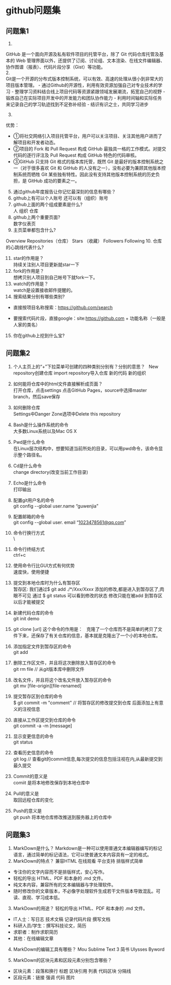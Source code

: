 #  github问题集
## 问题集1
1.	
GitHub 是一个面向开源及私有软件项目的托管平台，除了 Git 代码仓库托管及基本的 Web 管理界面以外，还提供了订阅、讨论组、文本渲染、在线文件编辑器、协作图谱（报表）、代码片段分享（Gist）等功能。  
2.	
Git是一个开源的分布式版本控制系统，可以有效、高速的处理从很小到非常大的项目版本管理。
        - 通过Github的开源性，利用有效资源加强自己对专业技术的学习
        - 整理学习资料结合线上项目代码等资源紧跟领域发展潮流，拓宽自己的视野
        - 锻炼自己在实际项目开发中的开发能力和团队协作能力
        - 利用时间轴和实际任务来记录自己的学习轨迹找到不足弥补经验
        - 结识有识之士，共同学习进步
 
3.	
优势：
- ①将社交网络引入项目托管平台，用户可以关注项目、关注其他用户进而了解项目和开发者动态。
- ②项目的 Fork 和 Pull Request 构成 GitHub 最独具一格的工作模式。对提交代码的逐行评注及 Pull Request 构成 GitHub 特色的代码审核。
- ③GitHub 只支持 Git 格式的版本库托管，既然 Git 是最好的版本控制系统之一（对于很多喜欢 Git 和 GitHub 的人没有之一），没有必要为兼顾其他版本控制系统而牺牲 Git 某些独有特性。因此没有支持其他版本控制系统的历史负担，是 GitHub 成功的要素之一。
5. 通过github年度报告让你记忆最深刻的信息有哪些？
6. github上有可以个人账号 还可以有（组织）账号
7. github上面的两个组成要素是什么?  
人 组织 仓库
8. github上两个重要页面?  
数字仪表页 
9. 主页菜单都包含什么?

  Overview Repositories（仓库） Stars （收藏） Followers Following
10. 仓库的心跳线代表什么?

11. star的作用是？  
持续关注别人项目更新就star一下
12. fork的作用是？  
想拷贝别人项目到自己帐号下就fork一下。
13. watch的作用是？  
watch是设置接收邮件提醒的。
14. 搜索结果分别有哪些类别?  
- 直接按项目名称搜索：https://github.com/search

- 要搜索代码片段，直接google：site:https://github.com + 功能名称（一般是人家的类名）
15. 你在github上挖到什么宝?

## 问题集2
1.	个人主页上的“+”下拉菜单可创建的四种类别分别有？分别的意思？  
New repository创建仓库 import repository导入仓库 新的代码 新的组织
2.	如何能将仓库中的html文件直接解析成页面？  
打开仓库，点击settings 点击GitHub Pages，source中选择master branch，然后save保存
3.	如何删除仓库  
Settings中Danger Zone选项中Delete this repository
4.	Bash是什么操作系统的命令  
大多数Linux系统以及Mac OS X
5.	Pwd是什么命令  
在Linux层次结构中，想要知道当前所处的目录，可以用pwd命令，该命令显示整个路径名。
6.	Cd是什么命令  
change directory(改变当前工作目录)
7.	Echo是什么命令  
打印输出
8.	配置git用户名的命令  
git config --global user.name “guwenjia”
9.	配置邮箱的命令  
git config --global user. email “1023478561@qq.com”
10.	命令行换行方式  
\
11.	命令行终结方式  
ctrl+c

12.	使用命令行比GUI方式有何优势  
速度快，使用便捷

13.	提交到本地仓库时为什么有暂存区  
暂存区: 我们通过$ git add ./*/*Xxx/Xxxx* 添加的修改,都是进入到暂存区了,肉眼不可见 通过 $ git status  可以看到修改的状态
修改只能在被add 到暂存区以后才能被提交

14.	新建代码仓库的命令  
git init demo
15.	git clone [url] 这个命令的作用是：  
克隆了一个仓库而不是简单的拷贝了文件下来，还保存了有关仓库的信息，基本就是克隆出了一个小的本地仓库。
16.	添加指定文件到暂存区的命令  
git add
17.	删除工作区文件，并且将这次删除放入暂存区的命令  
git rm file  // 从git版本库中删除文件
18.	改名文件，并且将这个改名文件放入暂存区的命令  
git mv [file-origin][file-renamed]

19.	提交暂存区到仓库的命令  
$ git commit -m "comment"  // 将暂存区的修改提交到仓库 后面添加上有意义的注视信息
20.	直接从工作区提交到仓库的命令  
git commit -a -m [message]
21.	显示变更信息的命令  
git status
22.	查看历史信息的命令  
git log  // 查看git的commit信息,每次提交的信息包括注视在内,从最新提交到最久提交
23.	Commit的意义是  
comiit 是将本地修改保存到本地仓库中  
24. Pull的意义是  
	取回远程仓库的变化
25. Push的意义是  
git push 将本地仓库修改推送到服务器上的仓库中

## 问题集3
1. MarkDown是什么？
Markdown是一种可以使用普通文本编辑器编写的标记语言，通过简单的标记语法，它可以使普通文本内容具有一定的格式。
2. MarkDown的特点？
兼容HTML 在线观看 平台支持 排版样式简单

- 专注你的文字内容而不是排版样式，安心写作。
- 轻松的导出 HTML、PDF 和本身的 .md 文件。
- 纯文本内容，兼容所有的文本编辑器与字处理软件。
- 随时修改你的文章版本，不必像字处理软件生成若干文件版本导致混乱。可读、直观、学习成本低。

3. MarkDown的用途？
轻松的导出 HTML、PDF 和本身的 .md 文件。  
- IT人士：写日志 技术文稿 记录代码片段 撰写文档  
- 科研人员/学生：撰写科技论文，简历
- 求职者：制作求职简历
- 其他：在线编辑文章


4. MarkDown的编辑工具有哪些？
Mou  Sublime Text 3  简书  Ulysses  Byword 

5. MarkDown的区块元素和区段元素分别包含哪些？

- 区块元素：段落和换行 标题 区块引用 列表 代码区块 分隔线
- 区段元素：链接 强调 代码 图片

